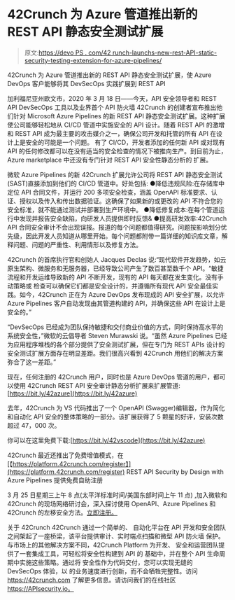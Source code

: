 # 42Crunch 为 Azure 管道推出新的 REST API 静态安全测试扩展

> 原文:[https://devo PS . com/42 runch-launchs-new-rest-API-static-security-testing-extension-for-azure-pipelines/](https://devops.com/42crunch-launches-new-rest-api-static-security-testing-extension-for-azure-pipelines/)

42Crunch 为 Azure 管道推出新的 REST API 静态安全测试扩展，使 Azure DevOps 客户能够将其 DevSecOps 实践扩展到 REST API

加利福尼亚州欧文市，2020 年 3 月 18 日——今天，API 安全领导者和 REST API DevSecOps 工具以及业界首个 API 防火墙 42Crunch 的创建者宣布推出他们针对 Microsoft Azure Pipelines 的新 REST API 静态安全测试扩展。这种扩展使公司能够轻松地从 CI/CD
管道中实施安全的 API 设计。随着 REST API 的激增和 REST API 成为最主要的攻击媒介之一，确保公司开发和托管的所有 API 在设计上是安全的可能是一个问题。
有了 CI/CD，开发者添加的任何新 API 或对现有 API 的任何修改都可以在没有适当的安全检查的情况下被推向生产。到目前为止，Azure marketplace 中还没有专门针对 REST API 安全性静态分析的
扩展。

微软 Azure Pipelines 的新 42Crunch 扩展允许公司将 REST API 静态安全测试(SAST)直接添加到他们的 CI/CD 管道中。好处包括:
●降低违规风险:在存储库中定位 API 合同文件，并运行 200 多项安全检查，涵盖 OpenAPI 标准要求、认证、授权以及传入和传出数据验证。这确保了如果新的或更改的 API 不符合您的安全标准，就不能通过测试并部署到生产环境中。
●降低修复成本:在每个管道运行中发现并报告安全缺陷，向研发人员提供即时反馈&
●提高研发效率:42Crunch API 合同安全审计不会出现误报。报道的每个问题都值得研究。问题按影响划分优先级，因此开发人员知道从哪里开始。每个问题都附带一篇详细的知识库文章，解释问题、问题的严重性、利用情形以及修复方法。

42Crunch 的首席执行官和创始人 Jacques Declas 说:“现代软件开发趋势，如云原生架构、微服务和无服务器，已经导致公司产生了数百甚至数千个 API。“敏捷流程和开发运维导致新的 API 不断开发，现有的 API 每天都在发生变化。没有手动策略或
检查可以确保它们都是安全设计的，并遵循所有现代 API 安全最佳实践。如今，42Crunch 正在为 Azure DevOps 发布现成的 API 安全扩展，以允许 Azure Pipelines 客户自动发现由其管道构建的 API，并确保这些 API 在设计上是安全的。”

“DevSecOps 已经成为团队保持敏捷和交付商业价值的方式，同时保持高水平的系统安全性，”微软的云倡导者 Steven Murawski 说。“虽然 Azure Pipelines 已经为应用程序堆栈的各个部分提供了安全测试扩展，但在专门为 REST APIs 设计的安全测试扩展方面存在明显差距。我们很高兴看到 42Crunch 用他们的解决方案弥合了这一差距。”

现在，任何注册的 42Crunch 用户，同时也是 Azure DevOps 管道的用户，都可以使用 42Crunch REST API 安全审计静态分析扩展来扩展管道:[https://bit.ly/42azure](https://bit.ly/42azure)

去年，42Crunch 为 VS 代码推出了一个 OpenAPI (Swagger)编辑器，作为简化和自动化 API 安全的整体策略的一部分。该扩展获得了 5 颗星的好评，安装次数超过 47，000 次。

你可以在这里免费下载:[https://bit.ly/42vscode](https://bit.ly/42azure)

42Crunch 最近还推出了免费增值模式，在
[【https://platform.42crunch.com/register】](https://platform.42crunch.com/register)
REST API Security by Design with Azure Pipelines 提供免费自助注册

3 月 25 日星期三上午 8 点(太平洋标准时间/美国东部时间上午 11 点)
,加入微软和 42Crunch 的现场网络研讨会，深入探讨使用 OpenAPI、Azure Pipelines 和
42Crunch 的左移安全方法。[立即注册。](https://42crunch.com/webinar-rest-api-security-by-design-azure-pipelines/)

关于 42Crunch
42Crunch 通过一个简单的、
自动化平台在 API 开发和安全团队之间架起了一座桥梁，该平台提供审计、实时端点扫描和微型 API 防火墙
保护。与市场上的其他解决方案不同，42Crunch Platform 为开发、
安全和运营团队提供了一套集成工具，可轻松将安全性构建到 API 的
基础中，并在整个 API 生命周期中实施这些策略。通过将
安全性作为代码交付，您可以实现无缝的 DevSecOps 体验，以
的业务速度进行创新，而不会牺牲完整性。访问 https://42crunch.com 了解更多信息。请访问我们的在线社区 https://APIsecurity.io。